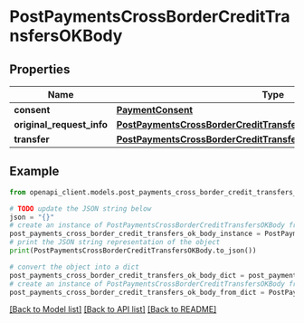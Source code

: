 # PostPaymentsCrossBorderCreditTransfersOKBody


## Properties

Name | Type | Description | Notes
------------ | ------------- | ------------- | -------------
**consent** | [**PaymentConsent**](PaymentConsent.md) |  | 
**original_request_info** | [**PostPaymentsCrossBorderCreditTransfersOKBodyOriginalRequestInfo**](PostPaymentsCrossBorderCreditTransfersOKBodyOriginalRequestInfo.md) |  | 
**transfer** | [**PostPaymentsCrossBorderCreditTransfersOKBodyTransfer**](PostPaymentsCrossBorderCreditTransfersOKBodyTransfer.md) |  | [optional] 

## Example

```python
from openapi_client.models.post_payments_cross_border_credit_transfers_ok_body import PostPaymentsCrossBorderCreditTransfersOKBody

# TODO update the JSON string below
json = "{}"
# create an instance of PostPaymentsCrossBorderCreditTransfersOKBody from a JSON string
post_payments_cross_border_credit_transfers_ok_body_instance = PostPaymentsCrossBorderCreditTransfersOKBody.from_json(json)
# print the JSON string representation of the object
print(PostPaymentsCrossBorderCreditTransfersOKBody.to_json())

# convert the object into a dict
post_payments_cross_border_credit_transfers_ok_body_dict = post_payments_cross_border_credit_transfers_ok_body_instance.to_dict()
# create an instance of PostPaymentsCrossBorderCreditTransfersOKBody from a dict
post_payments_cross_border_credit_transfers_ok_body_from_dict = PostPaymentsCrossBorderCreditTransfersOKBody.from_dict(post_payments_cross_border_credit_transfers_ok_body_dict)
```
[[Back to Model list]](../README.md#documentation-for-models) [[Back to API list]](../README.md#documentation-for-api-endpoints) [[Back to README]](../README.md)


